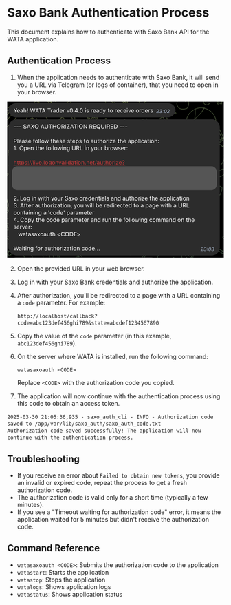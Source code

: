 # Saxo Bank Authentication Process

This document explains how to authenticate with Saxo Bank API for the WATA application.

## Authentication Process

1. When the application needs to authenticate with Saxo Bank, it will send you a URL via Telegram (or logs of container), that you need to open in your browser.

![ask_authorization.png](images/ask_authorization.png)

2. Open the provided URL in your web browser.

3. Log in with your Saxo Bank credentials and authorize the application.

4. After authorization, you'll be redirected to a page with a URL containing a `code` parameter. For example:
   ```
   http://localhost/callback?code=abc123def456ghi789&state=abcdef1234567890
   ```

5. Copy the value of the `code` parameter (in this example, `abc123def456ghi789`).

6. On the server where WATA is installed, run the following command:
   ```
   watasaxoauth <CODE>
   ```
   Replace `<CODE>` with the authorization code you copied.

7. The application will now continue with the authentication process using this code to obtain an access token.

```
2025-03-30 21:05:36,935 - saxo_auth_cli - INFO - Authorization code saved to /app/var/lib/saxo_auth/saxo_auth_code.txt
Authorization code saved successfully! The application will now continue with the authentication process.
```


## Troubleshooting

- If you receive an error about `Failed to obtain new tokens`, you provide an invalid or expired code, repeat the process to get a fresh authorization code.
- The authorization code is valid only for a short time (typically a few minutes).
- If you see a "Timeout waiting for authorization code" error, it means the application waited for 5 minutes but didn't receive the authorization code.

## Command Reference

- `watasaxoauth <CODE>`: Submits the authorization code to the application
- `watastart`: Starts the application
- `watastop`: Stops the application
- `watalogs`: Shows application logs
- `watastatus`: Shows application status 